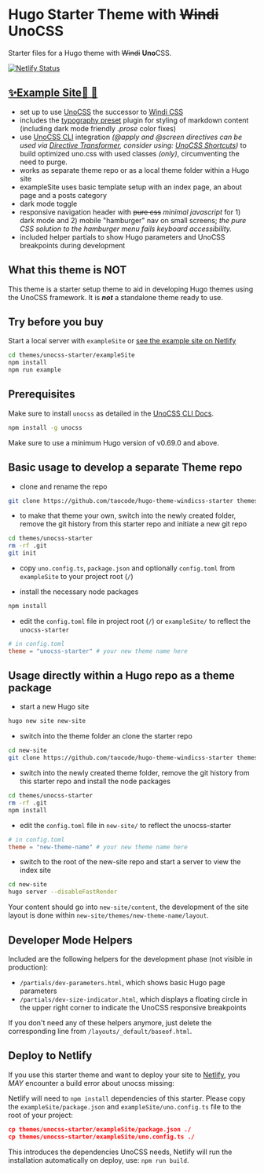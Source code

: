 # Hugo Starter Theme with ~~Windi~~ **Uno**CSS

Starter files for a Hugo theme with ~~Windi~~ **Uno**CSS.

[![Netlify Status](https://api.netlify.com/api/v1/badges/e4a560ce-4be2-41f6-ba0c-9b9d3adcbef4/deploy-status)](https://app.netlify.com/sites/hugo-theme-windicss-starter/deploys)

## [✨Example Site💨 🔗](https://hugo-theme-windicss-starter.netlify.app/)


- set up to use [UnoCSS](https://unocss.dev/) the successor to [Windi CSS](https://windicss.org)
- includes the [typography preset](https://unocss.dev/presets/typography) plugin for styling of markdown content (including dark mode friendly *.prose* color fixes)
- use [UnoCSS CLI](https://unocss.dev/integrations/cli) integration *(@apply and @screen directives can be used via [Directive Transformer](https://unocss.dev/transformers/directives), consider using: [UnoCSS Shortcuts](https://unocss.dev/config/shortcuts))* to build optimized uno.css with used classes *(only)*, circumventing the need to purge.
- works as separate theme repo or as a local theme folder within a Hugo site
- exampleSite uses basic template setup with an index page, an about page and a posts category
- dark mode toggle
- responsive navigation header with ~~pure css~~ *minimal javascript* for 1) dark mode and 2) mobile "hamburger" nav on small screens; *the pure CSS solution to the hamburger menu fails keyboard accessibility.*
- included helper partials to show Hugo parameters and UnoCSS breakpoints during development

## What this theme is NOT

This theme is a starter setup theme to aid in developing Hugo themes using the UnoCSS framework. It is ***not*** a standalone theme ready to use.

## Try before you buy

Start a local server with `exampleSite` or [see the example site on Netlify](https://hugo-theme-windicss-starter.netlify.app/)

```bash
cd themes/unocss-starter/exampleSite
npm install
npm run example
```

## Prerequisites

Make sure to install `unocss` as detailed in the [UnoCSS CLI Docs](https://unocss.dev/integrations/cli).

```bash
npm install -g unocss
```

Make sure to use a minimum Hugo version of v0.69.0 and above.

## Basic usage to develop a separate Theme repo

- clone and rename the repo

```bash
git clone https://github.com/taocode/hugo-theme-windicss-starter themes/unocss-starter
```

- to make that theme your own, switch into the newly created folder, remove the git history from this starter repo and initiate a new git repo

```bash
cd themes/unocss-starter
rm -rf .git
git init
```

- copy `uno.config.ts`, `package.json` and optionally `config.toml` from `exampleSite` to your project root (`/`)

- install the necessary node packages

```bash
npm install
```

- edit the `config.toml` file in project root (`/`) or `exampleSite/` to reflect the `unocss-starter`

```toml
# in config.toml
theme = "unocss-starter" # your new theme name here
```

## Usage directly within a Hugo repo as a theme package

- start a new Hugo site

```bash
hugo new site new-site
```

- switch into the theme folder an clone the starter repo

```bash
cd new-site
git clone https://github.com/taocode/hugo-theme-windicss-starter themes/unocss-starter
```

- switch into the newly created theme folder, remove the git history from this starter repo and install the node packages

```bash
cd themes/unocss-starter
rm -rf .git
npm install
```

- edit the `config.toml` file in `new-site/` to reflect the unocss-starter

```toml
# in config.toml
theme = "new-theme-name" # your new theme name here
```

- switch to the root of the new-site repo and start a server to view the index site

```bash
cd new-site
hugo server --disableFastRender
```

Your content should go into `new-site/content`, the development of the site layout is done within `new-site/themes/new-theme-name/layout`.

## Developer Mode Helpers

Included are the following helpers for the development phase (not visible in production):

- `/partials/dev-parameters.html`, which shows basic Hugo page parameters
- `/partials/dev-size-indicator.html`, which displays a floating circle in the upper right corner to indicate the UnoCSS responsive breakpoints

If you don't need any of these helpers anymore, just delete the corresponding line from `/layouts/_default/baseof.html`.

## Deploy to Netlify

If you use this starter theme and want to deploy your site to [Netlify](https://www.netlify.com/), you *MAY* encounter a build error about unocss missing:

Netlify will need to `npm install` dependencies of this starter. Please copy the `exampleSite/package.json` and `exampleSite/uno.config.ts` file to the root of your project:

```json
cp themes/unocss-starter/exampleSite/package.json ./
cp themes/unocss-starter/exampleSite/uno.config.ts ./
```

This introduces the dependencies UnoCSS needs, Netlify will run the installation automatically on deploy, use: `npm run build`.
